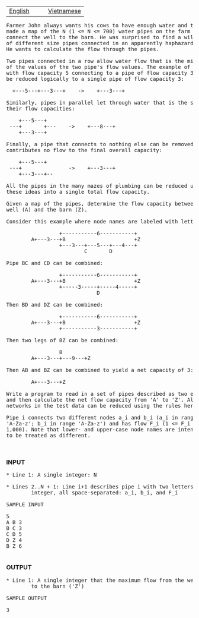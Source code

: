 <table class="problems" width="100%"><tbody><tr class="navigation">
<td width="50%"><a href="/problems/MTOTALF/en/">English</a></td> 
<td width="50%"><a href="/problems/MTOTALF/vn/">Vietnamese</a></td> 
</tr></tbody></table>

<pre>Farmer John always wants his cows to have enough water and thus has
made a map of the N (1 &lt;= N &lt;= 700) water pipes on the farm that
connect the well to the barn. He was surprised to find a wild mess
of different size pipes connected in an apparently haphazard way.
He wants to calculate the flow through the pipes.

Two pipes connected in a row allow water flow that is the minimum
of the values of the two pipe's flow values. The example of a pipe
with flow capacity 5 connecting to a pipe of flow capacity 3 can
be reduced logically to a single pipe of flow capacity 3:

  +---5---+---3---+    -&gt;    +---3---+

Similarly, pipes in parallel let through water that is the sum of
their flow capacities:

    +---5---+
 ---+       +---    -&gt;    +---8---+
    +---3---+

Finally, a pipe that connects to nothing else can be removed; it
contributes no flow to the final overall capacity:

    +---5---+
 ---+               -&gt;    +---3---+
    +---3---+--

All the pipes in the many mazes of plumbing can be reduced using
these ideas into a single total flow capacity.

Given a map of the pipes, determine the flow capacity between the
well (A) and the barn (Z).

Consider this example where node names are labeled with letters:

                 +-----------6-----------+
        A+---3---+B                      +Z
                 +---3---+---5---+---4---+
                         C       D

Pipe BC and CD can be combined:

                 +-----------6-----------+
        A+---3---+B                      +Z
                 +-----3-----+-----4-----+
                             D

Then BD and DZ can be combined:

                 +-----------6-----------+
        A+---3---+B                      +Z
                 +-----------3-----------+

Then two legs of BZ can be combined:

                 B
        A+---3---+---9---+Z

Then AB and BZ can be combined to yield a net capacity of 3:

        A+---3---+Z

Write a program to read in a set of pipes described as two endpoints
and then calculate the net flow capacity from 'A' to 'Z'. All
networks in the test data can be reduced using the rules here.

Pipe i connects two different nodes a_i and b_i (a_i in range
'A-Za-z'; b_i in range 'A-Za-z') and has flow F_i (1 &lt;= F_i &lt;=
1,000). Note that lower- and upper-case node names are intended
to be treated as different.
</pre>

<br><c><h3>INPUT</h3></c>
<pre>* Line 1: A single integer: N

* Lines 2..N + 1: Line i+1 describes pipe i with two letters and an
        integer, all space-separated: a_i, b_i, and F_i

SAMPLE INPUT  

5
A B 3
B C 3
C D 5
D Z 4
B Z 6

</pre>
<c><h3>OUTPUT </h3></c>
<pre>* Line 1: A single integer that the maximum flow from the well ('A')
        to the barn ('Z')

SAMPLE OUTPUT  

3
</pre>
